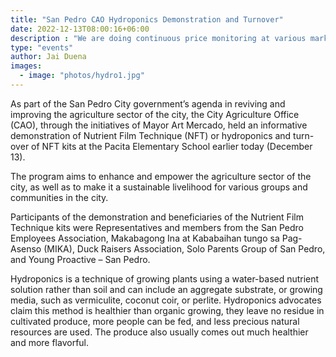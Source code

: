 ```yaml
---
title: "San Pedro CAO Hydroponics Demonstration and Turnover"
date: 2022-12-13T08:00:16+06:00
description : "We are doing continuous price monitoring at various markets, stores and retail establishments throughout San Pedro City"
type: "events"
author: Jai Duena
images:
  - image: "photos/hydro1.jpg"
---
```





As part of the San Pedro City government’s agenda in reviving and improving the agriculture sector of the city, the City Agriculture Office (CAO), through the initiatives of Mayor Art Mercado, held an informative demonstration of Nutrient Film Technique (NFT) or hydroponics and turn-over of NFT kits at the Pacita Elementary School earlier today (December 13).

The program aims to enhance and empower the agriculture sector of the city, as well as to make it a sustainable livelihood for various groups and communities in the city.

Participants of the demonstration and beneficiaries of the Nutrient Film Technique kits were Representatives and members from the San Pedro Employees Association, Makabagong Ina at Kababaihan tungo sa Pag-Asenso (MIKA), Duck Raisers Association, Solo Parents Group of San Pedro, and Young Proactive – San Pedro.

Hydroponics is a technique of growing plants using a water-based nutrient solution rather than soil and can include an aggregate substrate, or growing media, such as vermiculite, coconut coir, or perlite.
Hydroponics advocates claim this method is healthier than organic growing, they leave no residue in cultivated produce, more people can be fed, and less precious natural resources are used. The produce also usually comes out much healthier and more flavorful.

